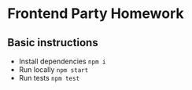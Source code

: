 # Frontend Party Homework

## Basic instructions

- Install dependencies `npm i`
- Run locally `npm start`
- Run tests `npm test`

